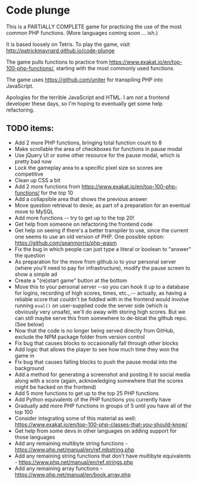 # Code plunge

This is a PARTIALLY COMPLETE game for practicing the use of the most common PHP functions. (More languages coming soon ... ish.)

It is based loosely on Tetris. To play the game, visit http://patrickmaynard.github.io/code-plunge 

The game pulls functions to practice from https://www.exakat.io/en/top-100-php-functions/, starting with the most commonly used functions.

The game uses https://github.com/uniter for transpiling PHP into JavaScript.

Apologies for the terrible JavaScript and HTML. I am not a frontend developer these days, so I'm hoping to eventually get some help refactoring.

## TODO items:

* Add 2 more PHP functions, bringing total function count to 8
* Make scrollable the area of checkboxes for functions in pause modal
* Use jQuery UI or some other resource for the pause modal, which is pretty bad now
* Lock the gameplay area to a specific pixel size so scores are competitive
* Clean up CSS a bit
* Add 2 more functions from https://www.exakat.io/en/top-100-php-functions/ for the top 10
* Add a collapsible area that shows the previous answer
* Move question retrieval to dexie, as part of a preparation for an eventual move to MySQL
* Add more functions -- try to get up to the top 20!
* Get help from someone on refactoring the frontend code
* Get help on seeing if there's a better transpiler to use, since the current one seems to use an old version of PHP. One possible option: https://github.com/seanmorris/php-wasm
* Fix the bug in which people can just type a literal or boolean to "answer" the question
* As preparation for the move from github.io to your personal server (where you'll need to pay for infrastructure), modify the pause screen to show a simple ad
* Create a "(re)start game" button at the bottom
* Move this to your personal server --so you can hook it up to a database for logins, recording of high scores, times, etc.,.-- actually, as having a reliable score that couldn't be fiddled with in the frontend would involve running `eval()` on user-supplied code the server side (which is obviously very unsafe), we'll do away with storing high scores. But we can still maybe serve this from somewhere to de-bloat the github repo. (See below)
* Now that the code is no longer being served directly from GitHub, exclude the NPM package folder from version control
* Fix bug that causes blocks to occasionally fall through other blocks
* Add logic that allows the player to see how much time they won the game in
* Fix bug that causes falling blocks to push the pause modal into the background
* Add a method for generating a screenshot and posting it to social media along with a score (again, acknowledging somewhere that the scores might be hacked on the frontend) 
* Add 5 more functions to get up to the top 25 PHP functions
* Add Python equivalents of the PHP functions you currently have
* Gradually add more PHP functions in groups of 5 until you have all of the top 100
* Consider integrating some of this material as well: https://www.exakat.io/en/top-100-php-classes-that-you-should-know/
* Get help from some devs in other languages on adding support for those languages
* Add any remaining multibyte string functions - https://www.php.net/manual/en/ref.mbstring.php
* Add any remaining string functions that don't have multibyte equivalents - https://www.php.net/manual/en/ref.strings.php
* Add any remaining array functions - https://www.php.net/manual/en/book.array.php
